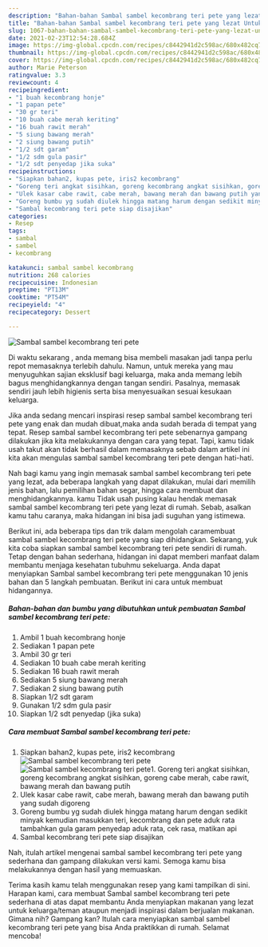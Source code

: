 ```yaml
---
description: "Bahan-bahan Sambal sambel kecombrang teri pete yang lezat Untuk Jualan"
title: "Bahan-bahan Sambal sambel kecombrang teri pete yang lezat Untuk Jualan"
slug: 1067-bahan-bahan-sambal-sambel-kecombrang-teri-pete-yang-lezat-untuk-jualan
date: 2021-02-23T12:54:28.684Z
image: https://img-global.cpcdn.com/recipes/c8442941d2c598ac/680x482cq70/sambal-sambel-kecombrang-teri-pete-foto-resep-utama.jpg
thumbnail: https://img-global.cpcdn.com/recipes/c8442941d2c598ac/680x482cq70/sambal-sambel-kecombrang-teri-pete-foto-resep-utama.jpg
cover: https://img-global.cpcdn.com/recipes/c8442941d2c598ac/680x482cq70/sambal-sambel-kecombrang-teri-pete-foto-resep-utama.jpg
author: Marie Peterson
ratingvalue: 3.3
reviewcount: 4
recipeingredient:
- "1 buah kecombrang honje"
- "1 papan pete"
- "30 gr teri"
- "10 buah cabe merah keriting"
- "16 buah rawit merah"
- "5 siung bawang merah"
- "2 siung bawang putih"
- "1/2 sdt garam"
- "1/2 sdm gula pasir"
- "1/2 sdt penyedap jika suka"
recipeinstructions:
- "Siapkan bahan2, kupas pete, iris2 kecombrang"
- "Goreng teri angkat sisihkan, goreng kecombrang angkat sisihkan, goreng cabe merah, cabe rawit, bawang merah dan bawang putih"
- "Ulek kasar cabe rawit, cabe merah, bawang merah dan bawang putih yang sudah digoreng"
- "Goreng bumbu yg sudah diulek hingga matang harum dengan sedikit minyak kemudian masukkan teri, kecombrang dan pete aduk rata tambahkan gula garam penyedap aduk rata, cek rasa, matikan api"
- "Sambal kecombrang teri pete siap disajikan"
categories:
- Resep
tags:
- sambal
- sambel
- kecombrang

katakunci: sambal sambel kecombrang 
nutrition: 268 calories
recipecuisine: Indonesian
preptime: "PT13M"
cooktime: "PT54M"
recipeyield: "4"
recipecategory: Dessert

---
```



![Sambal sambel kecombrang teri pete](https://img-global.cpcdn.com/recipes/c8442941d2c598ac/680x482cq70/sambal-sambel-kecombrang-teri-pete-foto-resep-utama.jpg)

Di waktu  sekarang , anda memang bisa membeli masakan jadi tanpa perlu repot memasaknya terlebih dahulu. Namun, untuk mereka yang mau menyuguhkan sajian eksklusif bagi keluarga, maka anda memang lebih bagus menghidangkannya dengan tangan sendiri. Pasalnya, memasak sendiri jauh lebih higienis serta bisa menyesuaikan sesuai kesukaan keluarga.

Jika anda sedang mencari inspirasi resep sambal sambel kecombrang teri pete yang enak dan mudah dibuat,maka anda sudah berada di tempat yang tepat. Resep sambal sambel kecombrang teri pete  sebenarnya gampang dilakukan jika kita melakukannya dengan cara yang tepat. Tapi, kamu tidak usah takut akan tidak berhasil dalam memasaknya 
sebab dalam artikel ini kita akan mengulas sambal sambel kecombrang teri pete dengan hati-hati.  



Nah bagi kamu yang ingin memasak sambal sambel kecombrang teri pete yang lezat, ada beberapa langkah yang dapat dilakukan, mulai dari memilih jenis bahan, lalu pemilihan bahan segar, hingga cara membuat dan menghidangkannya. kamu Tidak usah pusing kalau hendak memasak sambal sambel kecombrang teri pete yang lezat di rumah. Sebab, asalkan kamu  tahu caranya, maka hidangan ini bisa jadi suguhan yang istimewa.

Berikut ini, ada beberapa tips dan trik dalam mengolah caramembuat sambal sambel kecombrang teri pete yang siap dihidangkan. Sekarang, yuk kita coba siapkan sambal sambel kecombrang teri pete sendiri di rumah. Tetap dengan bahan sederhana, hidangan ini dapat memberi manfaat dalam membantu menjaga kesehatan tubuhmu sekeluarga. Anda dapat menyiapkan Sambal sambel kecombrang teri pete menggunakan 10 jenis bahan dan 5 langkah pembuatan. Berikut ini cara untuk membuat hidangannya.

<!--inarticleads1-->

##### Bahan-bahan dan bumbu yang dibutuhkan untuk pembuatan Sambal sambel kecombrang teri pete:

1. Ambil 1 buah kecombrang honje
1. Sediakan 1 papan pete
1. Ambil 30 gr teri
1. Sediakan 10 buah cabe merah keriting
1. Sediakan 16 buah rawit merah
1. Sediakan 5 siung bawang merah
1. Sediakan 2 siung bawang putih
1. Siapkan 1/2 sdt garam
1. Gunakan 1/2 sdm gula pasir
1. Siapkan 1/2 sdt penyedap (jika suka)




<!--inarticleads2-->

##### Cara membuat Sambal sambel kecombrang teri pete:

1. Siapkan bahan2, kupas pete, iris2 kecombrang
<img src="https://img-global.cpcdn.com/steps/c9a543623a215d28/160x128cq70/sambal-sambel-kecombrang-teri-pete-langkah-memasak-1-foto.jpg" alt="Sambal sambel kecombrang teri pete"><img src="https://img-global.cpcdn.com/steps/c65f981f8a49cbc1/160x128cq70/sambal-sambel-kecombrang-teri-pete-langkah-memasak-1-foto.jpg" alt="Sambal sambel kecombrang teri pete">1. Goreng teri angkat sisihkan, goreng kecombrang angkat sisihkan, goreng cabe merah, cabe rawit, bawang merah dan bawang putih
1. Ulek kasar cabe rawit, cabe merah, bawang merah dan bawang putih yang sudah digoreng
1. Goreng bumbu yg sudah diulek hingga matang harum dengan sedikit minyak kemudian masukkan teri, kecombrang dan pete aduk rata tambahkan gula garam penyedap aduk rata, cek rasa, matikan api
1. Sambal kecombrang teri pete siap disajikan




Nah, itulah artikel mengenai  sambal sambel kecombrang teri pete  yang sederhana dan gampang dilakukan versi kami. Semoga kamu bisa melakukannya dengan hasil yang memuaskan. 

Terima kasih kamu telah menggunakan resep yang kami tampilkan di sini. Harapan kami, cara membuat  Sambal sambel kecombrang teri pete sederhana di atas dapat membantu Anda menyiapkan makanan yang lezat untuk keluarga/teman ataupun menjadi inspirasi dalam berjualan makanan. Gimana nih? Gampang kan? Itulah cara menyiapkan sambal sambel kecombrang teri pete yang bisa Anda praktikkan di rumah. Selamat mencoba!

